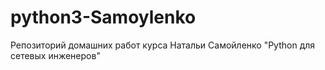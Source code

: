 # python3-Samoylenko
Репозиторий домашних работ курса Натальи Самойленко "Python для сетевых инженеров"
